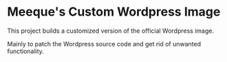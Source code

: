 # Meeque's Custom Wordpress Image

This project builds a customized version of the official Wordpress image.

Mainly to patch the Wordpress source code and get rid of unwanted functionality.
